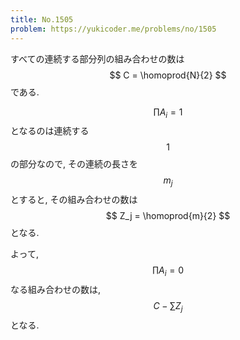 ```yaml
---
title: No.1505
problem: https://yukicoder.me/problems/no/1505
---
```

すべての連続する部分列の組み合わせの数は $$ C = \homoprod{N}{2} $$ である.

$$ \prod A_i = 1 $$ となるのは連続する $$ 1 $$ の部分なので, その連続の長さを $$ m_j $$ とすると, その組み合わせの数は $$ Z_j = \homoprod{m}{2} $$ となる.

よって, $$ \prod A_i = 0 $$ なる組み合わせの数は, $$ C - \sum Z_j $$ となる.
